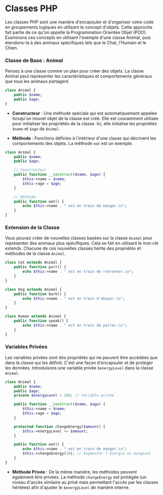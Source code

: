 # Classes PHP

Les classes PHP sont une manière d'encapsuler et d'organiser votre code en groupements logiques en utilisant le concept d'objets. Cette approche fait partie de ce qu'on appelle la Programmation Orientée Objet (POO). Examinons ces concepts en utilisant l'exemple d'une classe Animal, puis étendons-la à des animaux spécifiques tels que le Chat, l'Humain et le Chien.

### Classe de Base : Animal

Pensez à une classe comme un plan pour créer des objets. La classe Animal peut représenter les caractéristiques et comportements généraux que tous les animaux partagent.

```php
class Animal {
    public $name;
    public $age;
}
```

- **Constructeur** : Une méthode spéciale qui est automatiquement appelée lorsqu'un nouvel objet de la classe est créé. Elle est couramment utilisée pour initialiser les propriétés de la classe. Ici, elle initialise les propriétés `$name` et `$age` de `Animal`.

- **Méthode** : Fonctions définies à l'intérieur d'une classe qui décrivent les comportements des objets. La méthode `eat` est un exemple.


```php
class Animal {
    public $name;
    public $age;

    // Constructeur
    public function __construct($name, $age) {
        $this->name = $name;
        $this->age = $age;
    }

    // Méthode
    public function eat() {
        echo $this->name . " est en train de manger.\n";
    }
}
```


### Extension de la Classe

Vous pouvez créer de nouvelles classes basées sur la classe `Animal` pour représenter des animaux plus spécifiques. Cela se fait en utilisant le mot-clé extends. Chacune de ces nouvelles classes hérite des propriétés et méthodes de la classe `Animal`.

```php
class Cat extends Animal {
    public function purr() {
        echo $this->name . " est en train de ronronner.\n";
    }
}

class Dog extends Animal {
    public function bark() {
        echo $this->name . " est en train d'aboyer.\n";
    }
}

class Human extends Animal {
    public function speak() {
        echo $this->name . " est en train de parler.\n";
    }
}
```


### Variables Privées

Les variables privées sont des propriétés qui ne peuvent être accédées que dans la classe qui les définit. C'est une façon d'encapsuler et de protéger les données. Introduisons une variable privée `$energyLevel` dans la classe `Animal`.

```php
class Animal {
    public $name;
    public $age;
    private $energyLevel = 100; // Variable privée

    public function __construct($name, $age) {
        $this->name = $name;
        $this->age = $age;
    }

    protected function changeEnergy($amount) {
        $this->energyLevel += $amount;
    }

    public function eat() {
        echo $this->name . " est en train de manger.\n";
        $this->changeEnergy(10); // Augmenter l'énergie en mangeant
    }
}
```

- **Méthode Privée** : De la même manière, les méthodes peuvent également être privées. La méthode `changeEnergy` est protégée (un niveau d'accès similaire au privé mais permettant l'accès par les classes héritées) afin d'ajuster le `$energyLevel` de manière interne.

